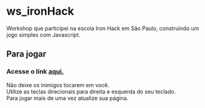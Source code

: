 # ws_ironHack
Workshop que participei na escola Iron Hack em São Paulo, construindo um jogo simples com Javascript.
## Para jogar
### Acesse o link <a href="https://uetiari.github.io/ws_ironHack/" target="_blank"> aqui. </a>
Não deixe os inimigos tocarem em você. <br>
Utilize as teclas direcionais para direita e esquerda do seu teclado.<br>
Para jogar mais de uma vez atualize sua página.

